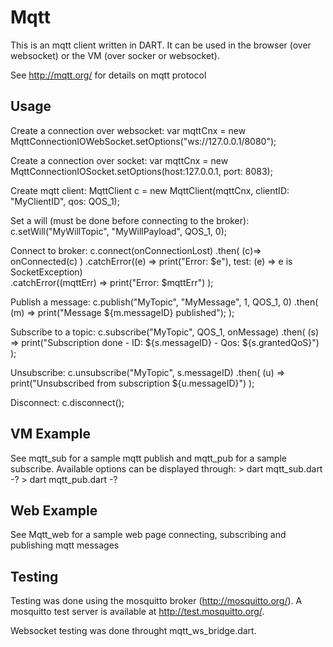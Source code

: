 Mqtt
=====
This is an mqtt client written in DART. 
It can be used in the browser (over websocket) or the VM (over socker or websocket). 
 
See http://mqtt.org/ for details on mqtt protocol 


Usage
-------

Create a connection over websocket:
    var mqttCnx = new MqttConnectionIOWebSocket.setOptions("ws://127.0.0.1/8080");
    
Create a connection over socket:
    var mqttCnx = new MqttConnectionIOSocket.setOptions(host:127.0.0.1, port: 8083);
    
Create mqtt client:
	MqttClient c = new MqttClient(mqttCnx, clientID: "MyClientID", qos: QOS_1);


Set a will (must be done before connecting to the broker):
	c.setWill("MyWillTopic", "MyWillPayload", QOS_1, 0);

Connect to broker:
	c.connect(onConnectionLost)
    	.then( (c)=> onConnected(c) ) 
    	.catchError((e) => print("Error: $e"), test: (e) => e is SocketException)  
    	.catchError((mqttErr) => print("Error: $mqttErr")
    	);      
    	
Publish a message:
  c.publish("MyTopic", "MyMessage", 1, QOS_1, 0)
      .then( (m) => print("Message ${m.messageID} published");
      );

Subscribe to a topic:
	c.subscribe("MyTopic", QOS_1, onMessage)
  		.then( (s) => print("Subscription done - ID: ${s.messageID} - Qos: ${s.grantedQoS}") );

Unsubscribe:
	c.unsubscribe("MyTopic", s.messageID)
		.then( (u) => print("Unsubscribed from subscription ${u.messageID}") );
		
Disconnect:
	c.disconnect();    
    
    
    
VM Example
-----------

See mqtt_sub for a sample mqtt publish and mqtt_pub for a sample subscribe.
Available options can be displayed through:
	> dart mqtt_sub.dart -?
	> dart mqtt_pub.dart -?

Web Example
-----------
	
See Mqtt_web for a sample web page connecting, subscribing and publishing mqtt messages

    
Testing
----------
Testing was done using the mosquitto broker (http://mosquitto.org/).
A mosquitto test server is available at http://test.mosquitto.org/.

Websocket testing was done throught mqtt_ws_bridge.dart. 


    